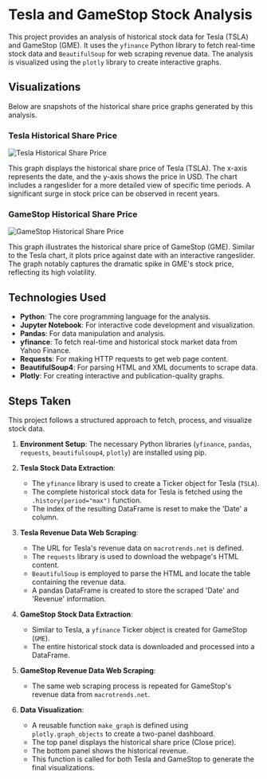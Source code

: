 
# Tesla and GameStop Stock Analysis

This project provides an analysis of historical stock data for Tesla (TSLA) and GameStop (GME). It uses the `yfinance` Python library to fetch real-time stock data and `BeautifulSoup` for web scraping revenue data. The analysis is visualized using the `plotly` library to create interactive graphs.

## Visualizations

Below are snapshots of the historical share price graphs generated by this analysis.

### Tesla Historical Share Price

![Tesla Historical Share Price](tesla_stock_chart.png)

This graph displays the historical share price of Tesla (TSLA). The x-axis represents the date, and the y-axis shows the price in USD. The chart includes a rangeslider for a more detailed view of specific time periods. A significant surge in stock price can be observed in recent years.

### GameStop Historical Share Price

![GameStop Historical Share Price](gamestop_stock_chart.png)

This graph illustrates the historical share price of GameStop (GME). Similar to the Tesla chart, it plots price against date with an interactive rangeslider. The graph notably captures the dramatic spike in GME's stock price, reflecting its high volatility.

## Technologies Used

*   **Python**: The core programming language for the analysis.
*   **Jupyter Notebook**: For interactive code development and visualization.
*   **Pandas**: For data manipulation and analysis.
*   **yfinance**: To fetch real-time and historical stock market data from Yahoo Finance.
*   **Requests**: For making HTTP requests to get web page content.
*   **BeautifulSoup4**: For parsing HTML and XML documents to scrape data.
*   **Plotly**: For creating interactive and publication-quality graphs.

## Steps Taken

This project follows a structured approach to fetch, process, and visualize stock data.

1.  **Environment Setup**: The necessary Python libraries (`yfinance`, `pandas`, `requests`, `beautifulsoup4`, `plotly`) are installed using pip.

2.  **Tesla Stock Data Extraction**:
    *   The `yfinance` library is used to create a Ticker object for Tesla (`TSLA`).
    *   The complete historical stock data for Tesla is fetched using the `.history(period="max")` function.
    *   The index of the resulting DataFrame is reset to make the 'Date' a column.

3.  **Tesla Revenue Data Web Scraping**:
    *   The URL for Tesla's revenue data on `macrotrends.net` is defined.
    *   The `requests` library is used to download the webpage's HTML content.
    *   `BeautifulSoup` is employed to parse the HTML and locate the table containing the revenue data.
    *   A pandas DataFrame is created to store the scraped 'Date' and 'Revenue' information.

4.  **GameStop Stock Data Extraction**:
    *   Similar to Tesla, a `yfinance` Ticker object is created for GameStop (`GME`).
    *   The entire historical stock data is downloaded and processed into a DataFrame.

5.  **GameStop Revenue Data Web Scraping**:
    *   The same web scraping process is repeated for GameStop's revenue data from `macrotrends.net`.

6.  **Data Visualization**:
    *   A reusable function `make_graph` is defined using `plotly.graph_objects` to create a two-panel dashboard.
    *   The top panel displays the historical share price (Close price).
    *   The bottom panel shows the historical revenue.
    *   This function is called for both Tesla and GameStop to generate the final visualizations.


